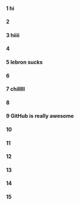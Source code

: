 #### 1 hi
#### 2
#### 3 hiiii
#### 4
#### 5 lebron sucks
#### 6
#### 7 chilllll
#### 8
#### 9 GitHub is really awesome
#### 10
#### 11
#### 12
#### 13
#### 14
#### 15